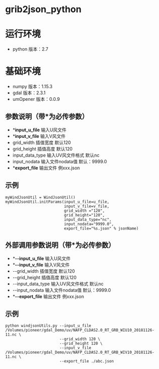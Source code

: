 # grib2json_python

# 运行环境
* python 版本：2.7

# 基础环境
* numpy 版本：1.15.3
* gdal 版本：2.3.1
* umOpener 版本：0.0.9

## 参数说明（带*为必传参数）
* ***input_u_file** 输入U风文件
* ***input_v_file** 输入V风文件
* grid_width 插值宽度 默认120
* grid_height 插值高度 默认120
* input_data_type 输入UV风文件格式 默认nc
* input_nodata 输入文件nodata值 默认：9999.0
* ***export_file** 输出文件 例xxx.json


## 示例
```
myWindJsonUtil = WindJsonUtil()
myWindJsonUtil.initParams(input_u_file=u_file,
                          input_v_file=v_file,
                          grid_width ="120",
                          grid_height="120",
                          input_data_type="nc",
                          input_nodata="9999.0",
                          export_file="%s.json" % jsonName)
```

## 外部调用参数说明（带*为必传参数）
* ***--input_u_file** 输入U风文件
* ***--input_v_file** 输入V风文件
* --grid_width 插值宽度 默认120
* --grid_height 插值高度 默认120
* --input_data_type 输入UV风文件格式 默认nc
* --input_nodata 输入文件nodata值 默认：9999.0
* ***--export_file** 输出文件 例xxx.json

## 示例
```angular2html
python windjsonUtils.py --input_u_file /Volumes/pioneer/gdal_Demo/uv/NAFP_CLDAS2.0_RT_GRB_WIU10_20181126-11.nc \
                        --grid_width 120 \
                        --grid_height 120 \
                        --input_v_file /Volumes/pioneer/gdal_Demo/uv/NAFP_CLDAS2.0_RT_GRB_WIV10_20181126-11.nc \
                        --export_file ./abc.json
```
